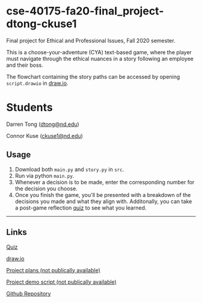 # cse-40175-fa20-final_project-dtong-ckuse1
Final project for Ethical and Professional Issues, Fall 2020 semester.

This is a choose-your-adventure (CYA) text-based game, where the player must navigate through the ethical nuances in a story following an employee and their boss. 

The flowchart containing the story paths can be accessed by opening `script.drawio` in [draw.io](https://app.diagrams.net/).

# Students
Darren Tong (dtong@nd.edu)

Connor Kuse (ckuse1@nd.edu)

## Usage
1. Download both `main.py` and `story.py` in `src`.
2. Run via python `main.py`.
3. Whenever a decision is to be made, enter the corresponding number for the decision you choose.
4. Once you finish the game, you'll be presented with a breakdown of the decisions you made and what they align with. Additonally, you can take a post-game reflection [quiz](https://docs.google.com/forms/d/e/1FAIpQLSdWISuiwyU2QHIKgO4xjlXCpJY1nt2OtONfQywtYD7paBRP3Q/viewform?usp=sf_link) to see what you learned.  
----
## Links
[Quiz](https://docs.google.com/forms/d/e/1FAIpQLSdWISuiwyU2QHIKgO4xjlXCpJY1nt2OtONfQywtYD7paBRP3Q/viewform?usp=sf_link)

[draw.io](https://app.diagrams.net/)

[Project plans (not publically available)](https://docs.google.com/document/d/1cwavf7grfKchgcFYD0qys8OEjRx4otloitObF283wUA/edit?ts=5fa048b3)

[Project demo script (not publically available)](https://docs.google.com/document/d/1l5mNLomkKV90prXUv-wfPTQKdN52K18NfHcju7dJfM8/edit?usp=sharing)

[Github Repository](https://github.com/dartong/cse-40175-fa20-final_project-dtong-ckuse1)
